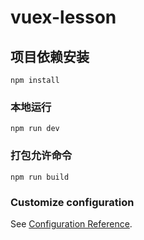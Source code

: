 # vuex-lesson

## 项目依赖安装
```
npm install
```

### 本地运行
```
npm run dev
```

### 打包允许命令
```
npm run build
```

### Customize configuration
See [Configuration Reference](https://cli.vuejs.org/config/).
